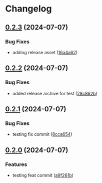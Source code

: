 # Changelog

## [0.2.3](https://github.com/unfrgivn/cli-tool-test/compare/v0.2.2...v0.2.3) (2024-07-07)


### Bug Fixes

* adding release asset ([16a4a62](https://github.com/unfrgivn/cli-tool-test/commit/16a4a62612e11eae976f7e6587bcd6c2c702af8c))

## [0.2.2](https://github.com/unfrgivn/cli-tool-test/compare/v0.2.1...v0.2.2) (2024-07-07)


### Bug Fixes

* added release archive for test ([28c862b](https://github.com/unfrgivn/cli-tool-test/commit/28c862b49ae05231ed9a5fbcd5d238c31629a977))

## [0.2.1](https://github.com/unfrgivn/cli-tool-test/compare/v0.2.0...v0.2.1) (2024-07-07)


### Bug Fixes

* testing fix commit ([8cca654](https://github.com/unfrgivn/cli-tool-test/commit/8cca6545b42e4f6d2b94a0920ce28c232e38f359))

## [0.2.0](https://github.com/unfrgivn/cli-tool-test/compare/v0.1.0...v0.2.0) (2024-07-07)


### Features

* testing feat commit ([a9f261b](https://github.com/unfrgivn/cli-tool-test/commit/a9f261b7392c2624682b7d89630ec4f2b2290956))
